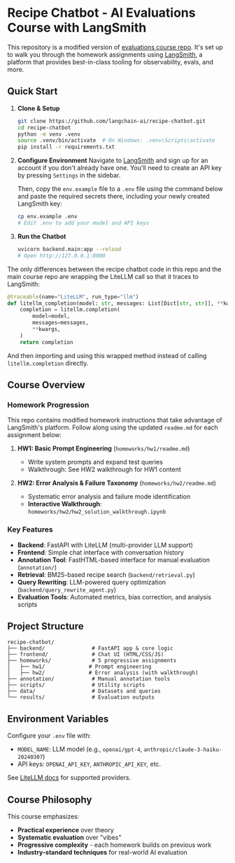 # Recipe Chatbot - AI Evaluations Course with LangSmith

This repository is a modified version of [evaluations course repo](https://github.com/ai-evals-course/recipe-chatbot). It's set up to walk you through the homework assignments using [LangSmith](https://smith.langchain.com/), a platform that provides best-in-class tooling for observability, evals, and more.

## Quick Start

1. **Clone & Setup**
   ```bash
   git clone https://github.com/langchain-ai/recipe-chatbot.git
   cd recipe-chatbot
   python -m venv .venv
   source .venv/bin/activate  # On Windows: .venv\Scripts\activate
   pip install -r requirements.txt
   ```

2. **Configure Environment**
   Navigate to [LangSmith](https://smith.langchain.com) and sign up for an account if you don't already have one.
   You'll need to create an API key by pressing `Settings` in the sidebar.
   
   Then, copy the `env.example` file to a `.env` file using the command below and paste the required
   secrets there, including your newly created LangSmith key:

   ```bash
   cp env.example .env
   # Edit .env to add your model and API keys
   ```

3. **Run the Chatbot**
   ```bash
   uvicorn backend.main:app --reload
   # Open http://127.0.0.1:8000
   ```

The only differences between the recipe chatbot code in this repo and the main course repo are wrapping the LiteLLM call so that it traces to LangSmith:

```python
@traceable(name="LiteLLM", run_type="llm")
def litellm_completion(model: str, messages: List[Dict[str, str]], **kwargs: Any):
    completion = litellm.completion(
        model=model,
        messages=messages,
        **kwargs,
    )
    return completion
```

And then importing and using this wrapped method instead of calling `litellm.completion` directly.

## Course Overview

### Homework Progression

This repo contains modified homework instructions that take advantage of LangSmith's platform.
Follow along using the updated `readme.md` for each assignment below:

1. **HW1: Basic Prompt Engineering** (`homeworks/hw1/readme.md`)
   - Write system prompts and expand test queries
   - Walkthrough: See HW2 walkthrough for HW1 content

2. **HW2: Error Analysis & Failure Taxonomy** (`homeworks/hw2/readme.md`)
   - Systematic error analysis and failure mode identification
   - **Interactive Walkthrough**: `homeworks/hw2/hw2_solution_walkthrough.ipynb`

### Key Features

- **Backend**: FastAPI with LiteLLM (multi-provider LLM support)
- **Frontend**: Simple chat interface with conversation history
- **Annotation Tool**: FastHTML-based interface for manual evaluation (`annotation/`)
- **Retrieval**: BM25-based recipe search (`backend/retrieval.py`)
- **Query Rewriting**: LLM-powered query optimization (`backend/query_rewrite_agent.py`)
- **Evaluation Tools**: Automated metrics, bias correction, and analysis scripts

## Project Structure

```
recipe-chatbot/
├── backend/               # FastAPI app & core logic
├── frontend/              # Chat UI (HTML/CSS/JS)
├── homeworks/             # 5 progressive assignments
│   ├── hw1/              # Prompt engineering
│   ├── hw2/              # Error analysis (with walkthrough)
├── annotation/            # Manual annotation tools
├── scripts/               # Utility scripts
├── data/                  # Datasets and queries
└── results/               # Evaluation outputs
```

## Environment Variables

Configure your `.env` file with:
- `MODEL_NAME`: LLM model (e.g., `openai/gpt-4`, `anthropic/claude-3-haiku-20240307`)
- API keys: `OPENAI_API_KEY`, `ANTHROPIC_API_KEY`, etc.

See [LiteLLM docs](https://docs.litellm.ai/docs/providers) for supported providers.

## Course Philosophy

This course emphasizes:
- **Practical experience** over theory
- **Systematic evaluation** over "vibes"
- **Progressive complexity** - each homework builds on previous work
- **Industry-standard techniques** for real-world AI evaluation
